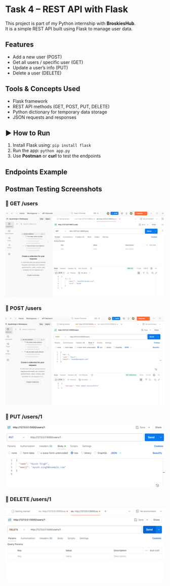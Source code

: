 #  Task 4 – REST API with Flask

This project is part of my Python internship with **BroskiesHub**.  
It is a simple REST API built using Flask to manage user data.

##  Features
- Add a new user (POST)
- Get all users / specific user (GET)
- Update a user’s info (PUT)
- Delete a user (DELETE)

##  Tools & Concepts Used
- Flask framework
- REST API methods (GET, POST, PUT, DELETE)
- Python dictionary for temporary data storage
- JSON requests and responses

## ▶ How to Run
1. Install Flask using: `pip install flask`
2. Run the app: `python app.py`
3. Use **Postman** or **curl** to test the endpoints

##  Endpoints Example

##  Postman Testing Screenshots

### 🔹 GET /users
![GET Users](get-users.png.png)

### 🔹 POST /users
![POST User](post-user.png.png)

### 🔹 PUT /users/1
![PUT User](put-user.png.png)

### 🔹 DELETE /users/1
![DELETE User](delete-user.png.png)
